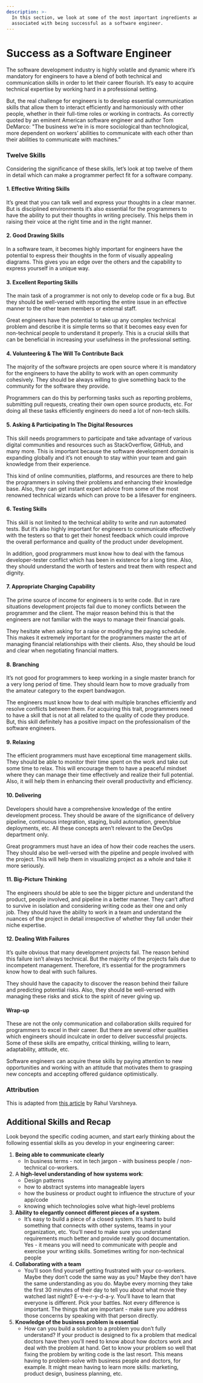 ```yaml
---
description: >-
  In this section, we look at some of the most important ingredients and skills
  associated with being successful as a software engineer.
---
```


# Success as a Software Engineer

The software development industry is highly volatile and dynamic where it’s mandatory for engineers to have a blend of both technical and communication skills in order to let their career flourish. It’s easy to acquire technical expertise by working hard in a professional setting.

But, the real challenge for engineers is to develop essential communication skills that allow them to interact efficiently and harmoniously with other people, whether in their full-time roles or working in contracts. As correctly quoted by an eminent American software engineer and author Tom DeMarco: "The business we’re in is more sociological than technological, more dependent on workers’ abilities to communicate with each other than their abilities to communicate with machines.”

### Twelve Skills <a id="Twelve-Skills"></a>

Considering the significance of these skills, let’s look at top twelve of them in detail which can make a programmer perfect fit for a software company.

#### 1. Effective Writing Skills <a id="1-Effective-Writing-Skills"></a>

It’s great that you can talk well and express your thoughts in a clear manner. But is disciplined environments it’s also essential for the programmers to have the ability to put their thoughts in writing precisely. This helps them in raising their voice at the right time and in the right manner.

#### 2. Good Drawing Skills <a id="2-Good-Drawing-Skills"></a>

In a software team, it becomes highly important for engineers have the potential to express their thoughts in the form of visually appealing diagrams. This gives you an edge over the others and the capability to express yourself in a unique way.

#### 3. Excellent Reporting Skills <a id="3-Excellent-Reporting-Skills"></a>

The main task of a programmer is not only to develop code or fix a bug. But they should be well-versed with reporting the entire issue in an effective manner to the other team members or external staff.

Great engineers have the potential to take up any complex technical problem and describe it is simple terms so that it becomes easy even for non-technical people to understand it properly. This is a crucial skills that can be beneficial in increasing your usefulness in the professional setting.

#### 4. Volunteering & The Will To Contribute Back <a id="4-Volunteering-amp-The-Will-To-Contribute-Back"></a>

The majority of the software projects are open source where it is mandatory for the engineers to have the ability to work with an open community cohesively. They should be always willing to give something back to the community for the software they provide.

Programmers can do this by performing tasks such as reporting problems, submitting pull requests, creating their own open source products, etc. For doing all these tasks efficiently engineers do need a lot of non-tech skills.

#### 5. Asking & Participating In The Digital Resources <a id="5-Asking-amp-Participating-In-The-Digital-Resources"></a>

This skill needs programmers to participate and take advantage of various digital communities and resources such as StackOverflow, GitHub, and many more. This is important because the software development domain is expanding globally and it’s not enough to stay within your team and gain knowledge from their experience.

This kind of online communities, platforms, and resources are there to help the programmers in solving their problems and enhancing their knowledge base. Also, they can get instant expert advice from some of the most renowned technical wizards which can prove to be a lifesaver for engineers.

#### 6. Testing Skills <a id="6-Testing-Skills"></a>

This skill is not limited to the technical ability to write and run automated tests. But it’s also highly important for engineers to communicate effectively with the testers so that to get their honest feedback which could improve the overall performance and quality of the product under development.

In addition, good programmers must know how to deal with the famous developer-tester conflict which has been in existence for a long time. Also, they should understand the worth of testers and treat them with respect and dignity.

#### 7. Appropriate Charging Capability <a id="7-Appropriate-Charging-Capability"></a>

The prime source of income for engineers is to write code. But in rare situations development projects fail due to money conflicts between the programmer and the client. The major reason behind this is that the engineers are not familiar with the ways to manage their financial goals.

They hesitate when asking for a raise or modifying the paying schedule. This makes it extremely important for the programmers master the art of managing financial relationships with their clients. Also, they should be loud and clear when negotiating financial matters.

#### 8. Branching <a id="8-Branching"></a>

It’s not good for programmers to keep working in a single master branch for a very long period of time. They should learn how to move gradually from the amateur category to the expert bandwagon.

The engineers must know how to deal with multiple branches efficiently and resolve conflicts between them. For acquiring this trait, programmers need to have a skill that is not at all related to the quality of code they produce. But, this skill definitely has a positive impact on the professionalism of the software engineers.

#### 9. Relaxing <a id="9-Relaxing"></a>

The efficient programmers must have exceptional time management skills. They should be able to monitor their time spent on the work and take out some time to relax. This will encourage them to have a peaceful mindset where they can manage their time effectively and realize their full potential. Also, it will help them in enhancing their overall productivity and efficiency.

#### 10. Delivering <a id="10-Delivering"></a>

Developers should have a comprehensive knowledge of the entire development process. They should be aware of the significance of delivery pipeline, continuous integration, staging, build automation, green/blue deployments, etc. All these concepts aren’t relevant to the DevOps department only.

Great programmers must have an idea of how their code reaches the users. They should also be well-versed with the pipeline and people involved with the project. This will help them in visualizing project as a whole and take it more seriously.

#### 11. Big-Picture Thinking <a id="11-Big-Picture-Thinking"></a>

The engineers should be able to see the bigger picture and understand the product, people involved, and pipeline in a better manner. They can’t afford to survive in isolation and considering writing code as their one and only job. They should have the ability to work in a team and understand the nuances of the project in detail irrespective of whether they fall under their niche expertise.

#### 12. Dealing With Failures <a id="12-Dealing-With-Failures"></a>

It’s quite obvious that many development projects fail. The reason behind this failure isn’t always technical. But the majority of the projects fails due to incompetent management. Therefore, it’s essential for the programmers know how to deal with such failures.

They should have the capacity to discover the reason behind their failure and predicting potential risks. Also, they should be well-versed with managing these risks and stick to the spirit of never giving up.

#### Wrap-up <a id="Wrap-up"></a>

These are not the only communication and collaboration skills required for programmers to excel in their career. But there are several other qualities which engineers should inculcate in order to deliver successful projects. Some of these skills are empathy, critical thinking, willing to learn, adaptability, attitude, etc.

Software engineers can acquire these skills by paying attention to new opportunities and working with an attitude that motivates them to grasping new concepts and accepting offered guidance optimistically.

### Attribution <a id="Attribution"></a>

This is adapted from [this article](https://dev.to/rahulvarshneya/12-must-have-soft-skills-for-software-engineers-4d89) by Rahul Varshneya.

## Additional Skills and Recap

Look beyond the specific coding acumen, and start early thinking about the following essential skills as you develop in your engineering career:

1. **Being able to communicate clearly** 
   * In business terms - not in tech jargon - with business people / non-technical co-workers.
2. A **high-level understanding of how systems work**:
   * Design patterns
   * how to abstract systems into manageable layers
   * how the business or product ought to influence the structure of your app/code
   * knowing which technologies solve what high-level problems
3. **Ability to elegantly connect different pieces of a system**.
   * It’s easy to build a piece of a closed system. It’s hard to build something that connects with other systems, teams in your organization, etc. You’ll need to make sure you understand requirements much better and provide really good documentation. Yes - it means you will need to communicate with people and exercise your writing skills. Sometimes writing for non-technical people
4. **Collaborating with a team**
   * You’ll soon find yourself getting frustrated with your co-workers. Maybe they don’t code the same way as you? Maybe they don’t have the same understanding as you do. Maybe every morning they take the first 30 minutes of their day to tell you about what movie they watched last night? E-v-e-r-y-d-a-y. You’ll have to learn that everyone is different. Pick your battles. Not every difference is important. The things that are important - make sure you address those concerns by speaking with that person directly.
5. **Knowledge of the business problem is essential**
   * How can you build a solution to a problem you don’t fully understand? If your product is designed to fix a problem that medical doctors have then you’ll need to know about how doctors work and deal with the problem at hand. Get to know your problem so well that fixing the problem by writing code is the last resort. This means having to problem-solve with business people and doctors, for example. It might mean having to learn more skills: marketing, product design, business planning, etc.

